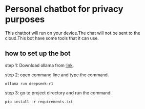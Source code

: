 # Personal chatbot for privacy purposes
This chatbot will run on your device.The chat will not be sent to the cloud.This bot have some tools that it can use.

## how to set up the bot
step 1: Download ollama from [link](https://ollama.com/download).

step 2: open command line and type the command.
```
ollama run deepseek-r1
```
step 3: go to project directory and run the command.
```
pip install -r requirements.txt
```

